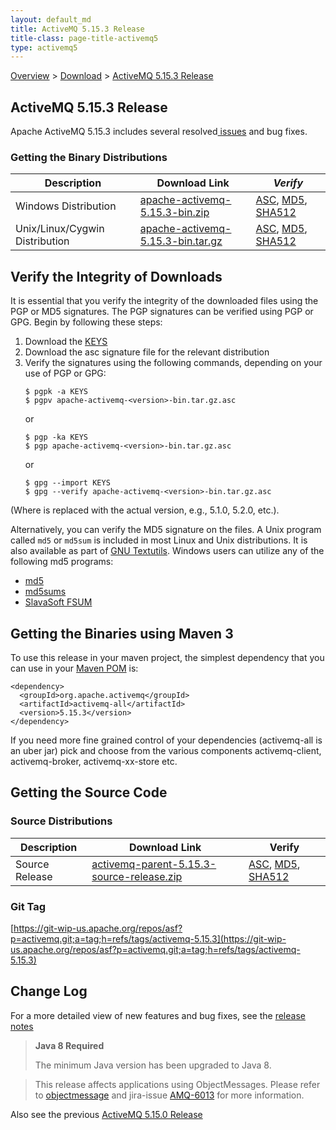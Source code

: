 ```yaml
---
layout: default_md
title: ActiveMQ 5.15.3 Release 
title-class: page-title-activemq5
type: activemq5
---
```


[Overview](overview) > [Download](download) > [ActiveMQ 5.15.3 Release](activemq-5153-release)

ActiveMQ 5.15.3 Release
-----------------------

Apache ActiveMQ 5.15.3 includes several resolved[ issues](https://issues.apache.org/jira/secure/ReleaseNote.jspa?projectId=12311210&version=12338822) and bug fixes.

### Getting the Binary Distributions

Description|Download Link|_Verify_
---|---|---
Windows Distribution|[apache-activemq-5.15.3-bin.zip](http://archive.apache.org/dist/activemq/5.15.3/apache-activemq-5.15.3-bin.zip)|[ASC](https://archive.apache.org/dist/activemq/5.15.3/apache-activemq-5.15.3-bin.zip.asc), [MD5](https://archive.apache.org/dist/activemq/5.15.3/apache-activemq-5.15.3-bin.zip.md5), [SHA512](https://archive.apache.org/dist/activemq/5.15.3/apache-activemq-5.15.3-bin.zip.sha512)
Unix/Linux/Cygwin Distribution|[apache-activemq-5.15.3-bin.tar.gz](http://archive.apache.org/dist/activemq/5.15.3/apache-activemq-5.15.3-bin.tar.gz)|[ASC](https://archive.apache.org/dist/activemq/5.15.3/apache-activemq-5.15.3-bin.tar.gz.asc), [MD5](https://archive.apache.org/dist/activemq/5.15.3/apache-activemq-5.15.3-bin.tar.gz.md5), [SHA512](https://archive.apache.org/dist/activemq/5.15.3/apache-activemq-5.15.3-bin.tar.gz.sha512)

Verify the Integrity of Downloads
---------------------------------

It is essential that you verify the integrity of the downloaded files using the PGP or MD5 signatures. The PGP signatures can be verified using PGP or GPG. Begin by following these steps:

1.  Download the [KEYS](http://www.apache.org/dist/activemq/KEYS)
2.  Download the asc signature file for the relevant distribution
3.  Verify the signatures using the following commands, depending on your use of PGP or GPG:
    ```
    $ pgpk -a KEYS
    $ pgpv apache-activemq-<version>-bin.tar.gz.asc
    ```
    or
    ```
    $ pgp -ka KEYS
    $ pgp apache-activemq-<version>-bin.tar.gz.asc
    ```
    or
    ```
    $ gpg --import KEYS
    $ gpg --verify apache-activemq-<version>-bin.tar.gz.asc
    ```

(Where <version> is replaced with the actual version, e.g., 5.1.0, 5.2.0, etc.).

Alternatively, you can verify the MD5 signature on the files. A Unix program called `md5` or `md5sum` is included in most Linux and Unix distributions. It is also available as part of [GNU Textutils](http://www.gnu.org/software/textutils/textutils.html). Windows users can utilize any of the following md5 programs:

*   [md5](http://www.fourmilab.ch/md5/)
*   [md5sums](http://www.pc-tools.net/win32/md5sums/)
*   [SlavaSoft FSUM](http://www.slavasoft.com/fsum/)

Getting the Binaries using Maven 3
----------------------------------

To use this release in your maven project, the simplest dependency that you can use in your [Maven POM](http://maven.apache.org/guides/introduction/introduction-to-the-pom.html) is:
```
<dependency>
  <groupId>org.apache.activemq</groupId>
  <artifactId>activemq-all</artifactId>
  <version>5.15.3</version>
</dependency>
```
If you need more fine grained control of your dependencies (activemq-all is an uber jar) pick and choose from the various components activemq-client, activemq-broker, activemq-xx-store etc.

Getting the Source Code
-----------------------

### Source Distributions

Description|Download Link|Verify
---|---|---
Source Release|[activemq-parent-5.15.3-source-release.zip](http://www.apache.org/dyn/closer.cgi?path=/activemq/5.15.3/activemq-parent-5.15.3-source-release.zip)|[ASC](https://www.apache.org/dist/activemq/5.15.3/activemq-parent-5.15.3-source-release.zip.asc), [MD5](https://www.apache.org/dist/activemq/5.15.3/activemq-parent-5.15.3-source-release.zip.md5), [SHA512](https://www.apache.org/dist/activemq/5.15.3/activemq-parent-5.15.3-source-release.zip.sha512)

### Git Tag

[https://git-wip-us.apache.org/repos/asf?p=activemq.git;a=tag;h=refs/tags/activemq-5.15.3](https://git-wip-us.apache.org/repos/asf?p=activemq.git;a=tag;h=refs/tags/activemq-5.15.3)

Change Log
----------

For a more detailed view of new features and bug fixes, see the [release notes](https://issues.apache.org/jira/secure/ReleaseNote.jspa?projectId=12311210&version=12341669)

> **Java 8 Required**
> 
> The minimum Java version has been upgraded to Java 8.

> This release affects applications using ObjectMessages. Please refer to [objectmessage](objectmessage) and jira-issue [AMQ-6013](https://issues.apache.org/jira/browse/AMQ-6013) for more information.

Also see the previous [ActiveMQ 5.15.0 Release](activemq-5150-release)
